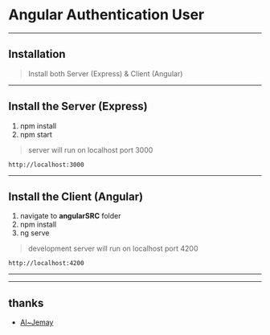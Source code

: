 # Angular Authentication User

----
## Installation

> Install both Server (Express) & Client (Angular)

----
## Install the Server (Express)
1. npm install
2. npm start

>server will run on localhost port 3000

    http://localhost:3000

----
## Install the Client (Angular)
1. navigate to **angularSRC** folder
2. npm install
3. ng serve 

>development server will run on localhost port 4200

    http://localhost:4200


----


----
## thanks
* [Al~Jemay](https://github.com/Al-JeMay/aem-test-2)
